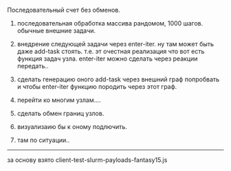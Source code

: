 Последовательный счет без обменов.

1. последовательная обработка массива рандомом, 1000 шагов.
обычные внешние задачи.

2. внедрение следующей задачи через enter-iter.
ну там может быть даже add-task стоять.
т.е. эт очестная реализация что вот есть функция задач узла.
enter-iter можно сделать через реакции передать..

3. сделать генерацию оного add-task через внешний граф попробвать
и чтобы enter-iter функцию породить через этот граф.

4. перейти ко многим узлам....

5. сделать обмен границ узлов.

6. визуализаию бы к оному подлючить.

7. там по ситуации..

----
за основу взято client-test-slurm-payloads-fantasy15.js